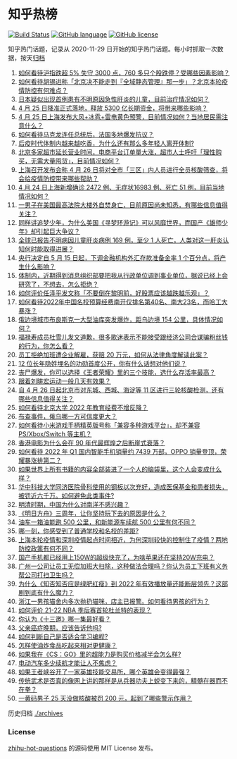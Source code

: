 # 知乎热榜
[![Build Status](https://github.com/ToWeLong/zhihu-hot-questions/workflows/CI/badge.svg)](https://github.com/ToWeLong/zhihu-hot-questions/actions)
[![GitHub language](https://img.shields.io/badge/language-golang-orange.svg)](https://golang.org/)
[![GitHub license](https://img.shields.io/github/license/ToWeLong/zhihu-hot-questions)](https://github.com/ToWeLong/zhihu-hot-questions/blob/main/LICENSE)

知乎热门话题，记录从 2020-11-29 日开始的知乎热门话题。每小时抓取一次数据，按天[归档](./archives)

<!-- BEGIN -->

1. [如何看待沪指跌超 5% 失守 3000 点，760 多只个股跌停？受哪些因素影响？](https://www.zhihu.com/question/529914553)
1. [如何看待胡锡进称「北京决不能走到『全域静态管理』那一步」？北京本轮疫情防控有何难点？](https://www.zhihu.com/question/529945627)
1. [日本疑似出现首例患有不明原因急性肝炎的儿童，目前治疗情况如何？](https://www.zhihu.com/question/529978414)
1. [4 月 25 日降准正式落地，释放 5300 亿长期资金，将带来哪些影响？](https://www.zhihu.com/question/529899103)
1. [4 月 25 日上海发布大风+冰雹+雷电黄色预警，目前情况如何？当地居民需注意什么？](https://www.zhihu.com/question/529948393)
1. [如何看待马克龙连任总统后，法国多地爆发抗议？](https://www.zhihu.com/question/529901518)
1. [后疫时代体制内越来越吃香，为什么还有那么多年轻人离开体制?](https://www.zhihu.com/question/526464015)
1. [北京多家超市延长营业时间，电商平台订单量大涨，超市人士呼吁「理性购买，无需大量囤货」，目前情况如何？](https://www.zhihu.com/question/529879995)
1. [上海召开发布会称 4 月 26 日将对全市「三区」内人员进行全员核酸筛查，将会给疫情防控带来哪些帮助？](https://www.zhihu.com/question/529888413)
1. [4 月 24 日上海新增确诊 2472 例、无症状16983 例、死亡 51 例，目前当地情况如何？](https://www.zhihu.com/question/529868526)
1. [一男子在美国最高法院大楼外自焚身亡，目前原因尚未知悉，有哪些信息值得关注？](https://www.zhihu.com/question/529775457)
1. [同样讲追梦少年，为什么美国《寻梦环游记》可以风靡世界，而国产《雄师少年》却引起巨大争议？](https://www.zhihu.com/question/529836903)
1. [全球已报告不明病因儿童肝炎病例 169 例，至少 1 人死亡，人类对这一肝炎认知何时能取得进展？](https://www.zhihu.com/question/529726030)
1. [央行决定自 5 月 15 日起，下调金融机构外汇存款准备金率 1 个百分点，将产生什么影响？](https://www.zhihu.com/question/529972970)
1. [体制内，近期得到消息组织部要把我从行政单位调到事业单位，据说已经上会研究了，不想去，怎么拒绝？](https://www.zhihu.com/question/529816285)
1. [如何评价任泽平发文称「不要倒在黎明前，好股票应该越跌越乐观」？](https://www.zhihu.com/question/529880208)
1. [如何看待2022年中国名校预算经费南开仅排名第40名、南大23名，而哈工大暴涨？](https://www.zhihu.com/question/529779792)
1. [俄边境城市布良斯克一大型油库突发爆炸，距乌边境 154 公里，具体情况如何？](https://www.zhihu.com/question/529895281)
1. [福禄寿成员杜雪儿发文道歉，很多歌迷表示不能接受跟经济公司合谋骗粉丝钱的行为，你怎么看？](https://www.zhihu.com/question/529956442)
1. [员工拒绝加班遭企业解雇，获赔 20 万元，如何从法律角度解读此案？](https://www.zhihu.com/question/529885063)
1. [12 位长年隐姓埋名的功勋首度公开，你有什么话想对他们说？](https://www.zhihu.com/question/529938126)
1. [丧尸爆发，你可以选择《王者荣耀》里的三个技能，选什么存活率最高？](https://www.zhihu.com/question/529748739)
1. [跟着刘畊宏运动一般几天有效果？](https://www.zhihu.com/question/529357709)
1. [自 4 月 26 日起北京市对东城、西城、海淀等 11 区进行三轮核酸检测，还有哪些信息值得关注？](https://www.zhihu.com/question/530002210)
1. [如何看待北京大学 2022 年教育经费不增反降？](https://www.zhihu.com/question/529710515)
1. [布查事件，俄乌哪一方可信度更大？](https://www.zhihu.com/question/527321782)
1. [如何看待小米游戏手柄精英版号称「兼容多种游戏平台」，却不兼容 PS/Xbox/Switch 等主机？](https://www.zhihu.com/question/529909454)
1. [香港电影为什么会在 90 年代最辉煌之后断崖式衰落？](https://www.zhihu.com/question/275915434)
1. [如何看待 2022 年 Q1 国内智能手机销量约 7439 万部，OPPO 销量登顶，荣耀暴涨排第二？](https://www.zhihu.com/question/529958157)
1. [如果世界上所有书籍的内容全部装进了一个人的脑袋里，这个人会变成什么样？](https://www.zhihu.com/question/458984865)
1. [华中科技大学同济医院骨科使用的钢板以次充好，造成医保基金和患者损失，被罚近六千万。如何避免此类事件?](https://www.zhihu.com/question/528909327)
1. [明清时期，中国为什么对南洋不感兴趣？](https://www.zhihu.com/question/529242072)
1. [《明日方舟》三周年，让你坚持玩下去的原因是什么？](https://www.zhihu.com/question/529780075)
1. [油车一箱油能跑 500 公里，和新能源车续航 500 公里有何不同？](https://www.zhihu.com/question/426788629)
1. [哪一刻，你感受到了普通学校和名校的差距?](https://www.zhihu.com/question/335633281)
1. [上海本轮疫情和深圳疫情起点时间相近，为何深圳较快的控制住了疫情？两地防控政策有何不同？](https://www.zhihu.com/question/524151453)
1. [国产手机都已经用上150W的超级快充了，为啥苹果还在坚持20W充电？](https://www.zhihu.com/question/524071509)
1. [广州一公司让员工无偿加班大扫除，这种做法合理吗？你认为员工下班有义务帮公司打扫卫生吗？](https://www.zhihu.com/question/529944547)
1. [为什么《知否知否应是绿肥红瘦》到 2022 年有效播放量还能断层领先？这部剧到底有什么魔力？](https://www.zhihu.com/question/527678422)
1. [浙江一男孩猫舍内多次抛扔猫咪，店主已报警。如何看待男孩的行为？](https://www.zhihu.com/question/529757206)
1. [如何评价 21-22 NBA 季后赛首轮杜兰特的表现？](https://www.zhihu.com/question/529715702)
1. [你认为《十三邀》哪一集最好看？](https://www.zhihu.com/question/295323912)
1. [父亲癌症晚期，应该告诉他吗?](https://www.zhihu.com/question/447946176)
1. [如何判断自己是否适合学习编程?](https://www.zhihu.com/question/528199337)
1. [怎样使油炸食品吃起来相对更健康？](https://www.zhihu.com/question/527452125)
1. [如果我在《CS：GO》里的超能力是购买价格减半会怎么样?](https://www.zhihu.com/question/526919486)
1. [电动汽车多少续航才能让人不焦虑？](https://www.zhihu.com/question/524554221)
1. [如果王者峡谷开了一家英雄技能交易所，哪个英雄会变得最强？](https://www.zhihu.com/question/529749113)
1. [传统武术是否真的像网上讲的那样是从兵器功夫上蜕变下来的，精髓在器而不在拳？](https://www.zhihu.com/question/529813654)
1. [一黄码男子 25 天没做核酸被罚 200 元，起到了哪些警示作用？](https://www.zhihu.com/question/529536647)

<!-- END -->

历史归档 [./archives](./archives)


### License
[zhihu-hot-questions](https://github.com/towelong/zhihu-hot-questions) 的源码使用 MIT License 发布。
